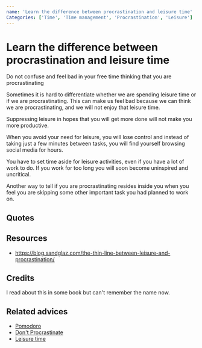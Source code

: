 ```yaml
---
name: 'Learn the difference between procrastination and leisure time'
Categories: ['Time', 'Time management', 'Procrastination', 'Leisure']
---
```

# Learn the difference between procrastination and leisure time

Do not confuse and feel bad in your free time thinking that you are procrastinating

Sometimes it is hard to differentiate whether we are spending leisure time or if we are procrastinating. This can make us feel bad because we can think we are procrastinating, and we will not enjoy that leisure time.

Suppressing leisure in hopes that you will get more done will not make you more productive. 

 When you avoid your need for leisure, you will lose control and instead of taking just a few minutes between tasks, you will find yourself browsing social media for hours.

You have to set time aside for leisure activities, even if you have a lot of work to do. If you work for too long you will soon become uninspired and uncritical.

Another way to tell if you are procrastinating resides inside you when you feel you are skipping some other important task you had planned to work on.

## Quotes



## Resources

- https://blog.sandglaz.com/the-thin-line-between-leisure-and-procrastination/

## Credits

I read about this in some book but can't remember the name now.

## Related advices
- [Pomodoro]()
- [Don't Procrastinate](../Don't%20procrastinate)
- [Leisure time]()
